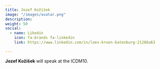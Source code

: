 ```yaml
---
title: Jozef Kožíšek
image: "/images/avatar.png"
description: 
weight: 50
social:
  - name: Likedin
    icon: fa-brands fa-linkedin
    link: https://www.linkedin.com/in/loes-kroon-batenburg-21286a63

---
```


**Jozef Kožíšek** will speak at the ICDM10.
